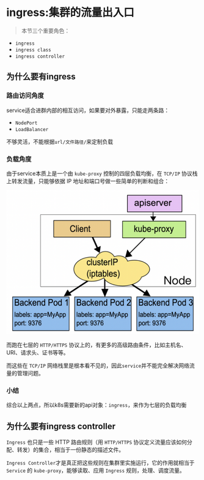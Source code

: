 # ingress:集群的流量出入口

> 本节三个重要角色：

- `ingress`
- `ingress class`
- `ingress controller`

## 为什么要有ingress

### 路由访问角度

service适合进群内部的相互访问，如果要对外暴露，只能走两条路：

- `NodePort` 
- `LoadBalancer`

不够灵活，不能根据`url/文件路径/`来定制负载

### 负载角度

由于service本质上是一个由 `kube-proxy` 控制的四层负载均衡，在 `TCP/IP` 协议栈上转发流量，只能够依据 IP 地址和端口号做一些简单的判断和组合：

![](./img/service.png)

而跑在七层的 `HTTP/HTTPS` 协议上的，有更多的高级路由条件，比如主机名、URI、请求头、证书等等。

而这些在 `TCP/IP` 网络栈里是根本看不见的，因此`service`并不能完全解决网络流量的管理问题。

### 小结

综合以上两点，所以k8s需要新的api对象：`ingress`，来作为七层的负载均衡

## 为什么要有ingress controller

`Ingress` 也只是一些 HTTP 路由规则（用 `HTTP/HTTPS` 协议定义流量应该如何分配、转发）的集合，相当于一份静态的描述文件。

`Ingress Controller`才是真正把这些规则在集群里实施运行，它的作用就相当于 `Service` 的 `kube-proxy`，能够读取、应用 `Ingress` 规则，处理、调度流量。